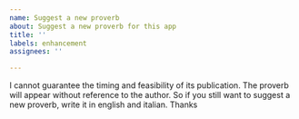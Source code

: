 ```yaml
---
name: Suggest a new proverb
about: Suggest a new proverb for this app
title: ''
labels: enhancement
assignees: ''

---
```


I cannot guarantee the timing and feasibility of its publication. The proverb will appear without reference to the author.
So if you still want to suggest a new proverb, write it in english and italian.
Thanks
